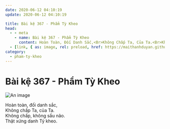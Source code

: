 ```yaml
---
date: 2020-06-12 04:10:19
update: 2020-06-12 04:10:19

title: Bài kệ 367 - Phẩm Tỳ Kheo
head:
  - - meta
    - name: Bài kệ 367 - Phẩm Tỳ Kheo
      content: Hoàn Toàn, Đối Danh Sắc,<Br>Không Chấp Ta, Của Ta.<Br>Không Chấp, Không Sầu Não.<Br>Thật Xứng Danh Tỷ Kheo.<Br>
  - [link, { as: image, rel: preload, href: https://maithanhduyan.github.io/kinh-phap-cu/img/pham-ty-kheo/pham-ty-kheo-367.jpg }]
category:
  - pham-ty-kheo
---
```


# Bài kệ 367 - Phẩm Tỳ Kheo

![An image](/img/pham-ty-kheo/pham-ty-kheo-367.jpg)

Hoàn toàn, đối danh sắc,<br>Không chấp Ta, của Ta.<br>Không chấp, không sầu não.<br>Thật xứng danh Tỷ kheo.<br>
